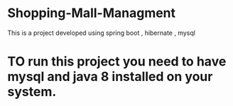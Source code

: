 # Shopping-Mall-Managment
This is a project developed using spring boot , hibernate , mysql

# TO run this project you need to have mysql and java 8 installed on your system.
